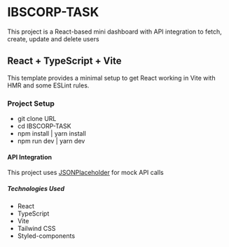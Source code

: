 # IBSCORP-TASK
This project is a React-based mini dashboard with API integration to fetch, create, update and delete users 

## React + TypeScript + Vite
This template provides a minimal setup to get React working in Vite with HMR and some ESLint rules.

### Project Setup
- git clone URL
- cd IBSCORP-TASK
- npm install | yarn install
- npm run dev | yarn dev

#### API Integration
This project uses [JSONPlaceholder](https://jsonplaceholder.typicode.com/) for mock API calls

##### Technologies Used
- React
- TypeScript
- Vite
- Tailwind CSS
- Styled-components

